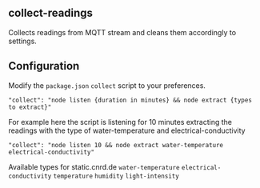 ## collect-readings
Collects readings from MQTT stream and cleans them accordingly to settings.

## Configuration
Modify the `package.json` `collect` script to your preferences.
```
"collect": "node listen {duration in minutes} && node extract {types to extract}"
```

For example here the script is listening for 10 minutes extracting the readings with the type of water-temperature and electrical-conductivity
```
"collect": "node listen 10 && node extract water-temperature electrical-conductivity"
```

Available types for static.cnrd.de
`water-temperature`
`electrical-conductivity`
`temperature`
`humidity`
`light-intensity`
